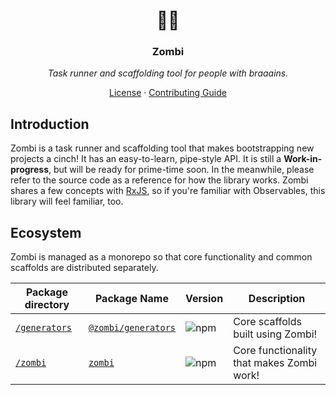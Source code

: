 <p align="center">
  <h1 align="center">🧟‍♀️</h1>
  <h3 align="center">Zombi</h3>
  <p align="center"><i>Task runner and scaffolding tool for people with braaains.</i></p>
</p>

<p align="center">
  <a href="https://github.com/smithki/zombi/blob/master/LICENSE">License</a> ·
  <a href="https://github.com/smithki/zombi/blob/master/CONTRIBUTING.md">Contributing Guide</a>
</p>

## Introduction

Zombi is a task runner and scaffolding tool that makes bootstrapping new projects a cinch! It has an easy-to-learn, pipe-style API. It is still a **Work-in-progress**, but will be ready for prime-time soon. In the meanwhile, please refer to the source code as a reference for how the library works. Zombi shares a few concepts with [RxJS](https://rxjs-dev.firebaseapp.com/), so if you're familiar with Observables, this library will feel familiar, too.

## Ecosystem

Zombi is managed as a monorepo so that core functionality and common scaffolds are distributed separately.

| Package directory | Package Name | Version | Description |
| ----------------- | ------------ | ------- | ----------- |
| [`/generators`](./packages/generators) | [`@zombi/generators`](https://www.npmjs.com/package/@zombi/generators) | ![npm](https://img.shields.io/npm/v/@zombi/generators.svg?style=flat-square) | Core scaffolds built using Zombi! |
| [`/zombi`](./packages/zombi) | [`zombi`](https://www.npmjs.com/package/@tsunagi/core) | ![npm](https://img.shields.io/npm/v/zombi.svg?style=flat-square) | Core functionality that makes Zombi work! |
